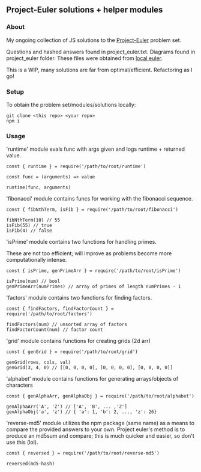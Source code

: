 ## Project-Euler solutions + helper modules

### About

My ongoing collection of JS solutions to the [Project-Euler](https://projecteuler.net/) problem set. 

Questions and hashed answers found in project_euler.txt. Diagrams found in project_euler folder. These files were obtained from [local euler](http://kmkeen.com/local-euler/2008-07-16-07-33-00.html).

This is a WIP, many solutions are far from optimal/efficient. Refactoring as I go!

### Setup

To obtain the problem set/modules/solutions locally:

```
git clone <this repo> <your repo>
npm i
```
### Usage

'runtime' module evals func with args given and logs runtime + returned value.
```
const { runtime } = require('/path/to/root/runtime')

const func = (arguments) => value

runtime(func, arguments)
```
'fibonacci' module contains funcs for working with the fibonacci sequence.
```
const { fibNthTerm, isFib } = require('/path/to/root/fibonacci')

fibNthTerm(10) // 55
isFib(55) // true
isFib(4) // false
```

'isPrime' module contains two functions for handling primes.

These are not too efficient; will improve as problems become more computationally intense.
```
const { isPrime, genPrimeArr } = require('/path/to/root/isPrime')

isPrime(num) // bool
genPrimeArr(numPrimes) // array of primes of length numPrimes - 1
```
'factors' module contains two functions for finding factors.
```
const { findFactors, findFactorCount } = require('/path/to/root/factors')

findFactors(num) // unsorted array of factors
findFactorCount(num) // factor count
```
'grid' module contains functions for creating grids (2d arr)
```
const { genGrid } = require('/path/to/root/grid')

genGrid(rows, cols, val)
genGrid(3, 4, 0) // [[0, 0, 0, 0], [0, 0, 0, 0], [0, 0, 0, 0]]
```

'alphabet' module contains functions for generating arrays/objects of characters
```
const { genAlphaArr, genAlphaObj } = require('/path/to/root/alphabet')

genAlphaArr('A', 'Z') // ['A', 'B', ... ,'Z']
genAlphaObj('a', 'z') // { 'a': 1, 'b': 2, ..., 'z': 26}
```

'reverse-md5' module utilizes the npm package (same name) as a means to compare the provided answers to your own.
Project euler's method is to produce an md5sum and compare; this is much quicker and easier, so don't use this (lol).
```
const { reversed } = require('/path/to/root/reverse-md5')

reversed(md5-hash)
```
